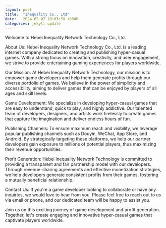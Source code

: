 ```yaml
---
layout: post
title:  "Inequality Co., Ltd"
date:   2024-05-07 18:03:58 +0800
categories: jekyll update
---
```

Welcome to Hebei Inequality Network Technology Co., Ltd.

About Us:
Hebei Inequality Network Technology Co., Ltd. is a leading internet company dedicated to creating and publishing hyper-casual games. With a strong focus on innovation, creativity, and user engagement, we strive to provide entertaining gaming experiences for players worldwide.

Our Mission:
At Hebei Inequality Network Technology, our mission is to empower game developers and help them generate profits through our diverse portfolio of games. We believe in the power of simplicity and accessibility, aiming to deliver games that can be enjoyed by players of all ages and skill levels.

Game Development:
We specialize in developing hyper-casual games that are easy to understand, quick to play, and highly addictive. Our talented team of developers, designers, and artists work tirelessly to create games that capture the imagination and deliver endless hours of fun.

Publishing Channels:
To ensure maximum reach and visibility, we leverage popular publishing channels such as Douyin, WeChat, App Store, and Android. By strategically targeting these platforms, we help our partner developers gain exposure to millions of potential players, thus maximizing their revenue opportunities.

Profit Generation:
Hebei Inequality Network Technology is committed to providing a transparent and fair partnership model with our developers. Through revenue-sharing agreements and effective monetization strategies, we help developers generate consistent profits from their games, fostering a mutually beneficial relationship.

Contact Us:
If you're a game developer looking to collaborate or have any inquiries, we would love to hear from you. Please feel free to reach out to us via email or phone, and our dedicated team will be happy to assist you.

Join us on this exciting journey of game development and profit generation. Together, let's create engaging and innovative hyper-casual games that captivate players worldwide.